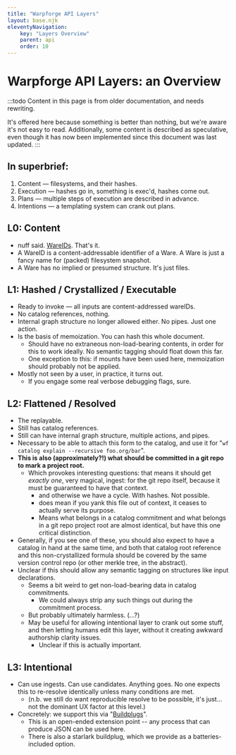 ```yaml
---
title: "Warpforge API Layers"
layout: base.njk
eleventyNavigation:
    key: "Layers Overview"
    parent: api
    order: 10
---
```


Warpforge API Layers: an Overview
=================================

:::todo
Content in this page is from older documentation, and needs rewriting.

It's offered here because something is better than nothing,
but we're aware it's not easy to read.
Additionally, some content is described as speculative,
even though it has now been implemented since this document was last updated.
:::

## In superbrief:

1. Content — filesystems, and their hashes.
2. Execution — hashes go in, something is exec'd, hashes come out.
3. Plans — multiple steps of execution are described in advance.
4. Intentions — a templating system can crank out plans.

## L0: Content

- nuff said.  [WareIDs](/glossary.md#wareid).  That's it.
- A WareID is a content-addressable identifier of a Ware.  A Ware is just a fancy name for (packed) filesystem snapshot.
- A Ware has no implied or presumed structure.  It's just files.

## L1: Hashed / Crystallized / Executable

- Ready to invoke — all inputs are content-addressed wareIDs.
- No catalog references, nothing.
- Internal graph structure no longer allowed either.  No pipes.  Just one action.
- Is the basis of memoization.  You can hash this whole document.
    - Should have no extraneous non-load-bearing contents, in order for this to work ideally.  No semantic tagging should float down this far.
    - One exception to this: if mounts have been used here, memoization should probably not be applied.
- Mostly not seen by a user, in practice, it turns out.
    - If you engage some real verbose debugging flags, sure.

## L2: Flattened / Resolved

- The replayable.
- Still has catalog references.
- Still can have internal graph structure, multiple actions, and pipes.
- Necessary to be able to attach this form to the catalog, and use it for "`wf catalog explain --recursive foo.org/bar`".
- **This is also (approximately?!) what should be committed in a git repo to mark a project root.**
    - Which provokes interesting questions: that means it should get *exactly one*, very magical, ingest: for the git repo itself, because it must be guaranteed to have that context.
        - and otherwise we have a cycle.  With hashes.  Not possible.
        - does mean if you yank this file out of context, it ceases to actually serve its purpose.
        - Means what belongs in a catalog commitment and what belongs in a git repo project root are almost identical, but have this one critical distinction.
- Generally, if you see one of these, you should also expect to have a catalog in hand at the same time, and both that catalog root reference and this non-crystallized formula should be covered by the same version control repo (or other merkle tree, in the abstract).
- Unclear if this should allow any semantic tagging on structures like input declarations.
    - Seems a bit weird to get non-load-bearing data in catalog commitments.
        - We could always strip any such things out during the commitment process.
    - But probably ultimately harmless.   (...?)
    - May be useful for allowing intentional layer to crank out some stuff, and then letting humans edit this layer, without it creating awkward authorship clarity issues.
        - Unclear if this is actually important.

## L3: Intentional

- Can use ingests.  Can use candidates.  Anything goes.  No one expects this to re-resolve identically unless many conditions are met.
    - (n.b. we still do want reproducible resolve to be possible, it's just... not the dominant UX factor at this level.)
- Concretely: we support this via "[Buildplugs](./buildplugs.md)".
    - This is an open-ended extension point -- any process that can produce JSON can be used here.
    - There is also a starlark buildplug, which we provide as a batteries-included option.
